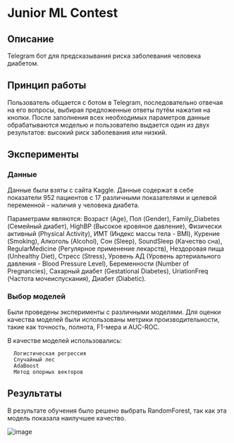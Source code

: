 # Junior ML Contest

## Описание

Telegram бот для предсказывания риска заболевания человека диабетом.

## Принцип работы

Пользователь общается с ботом в Telegram, последовательно отвечая на его вопросы, выбирая предложенные ответы путём нажатия на кнопки. После заполнения всех необходимых параметров данные обрабатываются моделью и пользователю выдается один из двух результатов: высокий риск заболевания или низкий.

## Эксперименты
### Данные

Данные были взяты с сайта Kaggle. Данные содержат в себе показатели 952 пациентов с 17 различными показателями и целевой переменной - наличия у человека диабета. 

Параметрами являются: 
Возраст (Age), Пол (Gender), Family_Diabetes (Семейный диабет), HighBP (Высокое кровяное давление), Физически активный (Physical Activity), ИМТ (Индекс массы тела - BMI), Курение (Smoking), Алкоголь (Alcohol), Сон (Sleep), SoundSleep (Качество сна), RegularMedicine (Регулярное применение лекарств), Нездоровая пища (Unhealthy Diet), Стресс (Stress), Уровень АД (Уровень артериального давления - Blood Pressure Level), Беременности (Number of Pregnancies), Сахарный диабет (Gestational Diabetes), UriationFreq (Частота мочеиспускания), Диабет (Diabetic).

### Выбор моделей

Были проведены эксперименты с различными моделями. Для оценки качества моделей были использованы метрики производительности, такие как точность, полнота, F1-мера и AUC-ROC.

В качестве моделей использовались:

      Логистическая регрессия
      Случайный лес
      AdaBoost 
      Метод опорных векторов


## Результаты

В результате обучения было решено выбрать RandomForest, так как эта модель показала наилучшее качество.

![image](https://github.com/dimages/Prediabetes-prognosis/assets/118749340/42f93294-a6b6-4c38-8527-0f3301079290)

